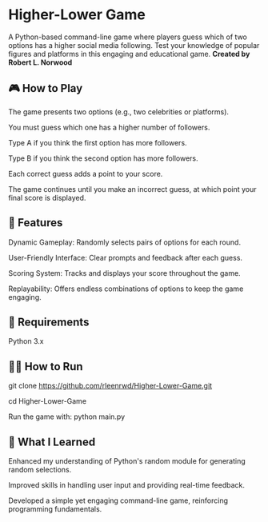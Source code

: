 # Higher-Lower Game
A Python-based command-line game where players guess which of two options has a higher social media following. Test your knowledge of popular figures and platforms in this engaging and educational game. **Created by Robert L. Norwood**

## 🎮 How to Play
The game presents two options (e.g., two celebrities or platforms).

You must guess which one has a higher number of followers.

Type A if you think the first option has more followers.

Type B if you think the second option has more followers.

Each correct guess adds a point to your score.

The game continues until you make an incorrect guess, at which point your final score is displayed.

## 🚀 Features
Dynamic Gameplay: Randomly selects pairs of options for each round.

User-Friendly Interface: Clear prompts and feedback after each guess.

Scoring System: Tracks and displays your score throughout the game.

Replayability: Offers endless combinations of options to keep the game engaging.

## 🧪 Requirements
Python 3.x

## 🧑‍💻 How to Run
git clone https://github.com/rleenrwd/Higher-Lower-Game.git

cd Higher-Lower-Game

Run the game with: python main.py

## 🧠 What I Learned
Enhanced my understanding of Python's random module for generating random selections.

Improved skills in handling user input and providing real-time feedback.

Developed a simple yet engaging command-line game, reinforcing programming fundamentals.

